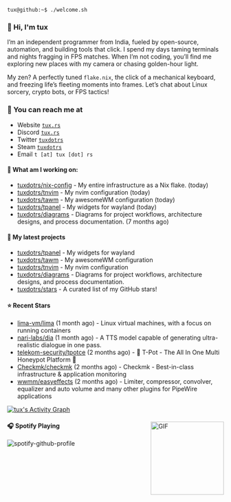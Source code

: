 ```console
tux@github:~$ ./welcome.sh
```

### 👋 Hi, I'm tux 
I’m an independent programmer from India, fueled by open-source, automation, and building tools that click. I spend my days taming terminals and nights fragging in FPS matches. When I’m not coding, you’ll find me exploring new places with my camera or chasing golden-hour light.

My zen? A perfectly tuned ```flake.nix```, the click of a mechanical keyboard, and freezing life’s fleeting moments into frames. Let’s chat about Linux sorcery, crypto bots, or FPS tactics!

### 📧 You can reach me at

* Website [`tux.rs`](https://tux.rs)
* Discord [`tux.rs`](https://discord.gg/7YvNafxMWe)
* Twitter [`tuxdotrs`](https://x.com/tuxdotrs)
* Steam [`tuxdotrs`](https://steamcommunity.com/id/tuxdotrs)
* Email `t [at] tux [dot] rs`

#### 👷 What am I working on:


- [tuxdotrs/nix-config](https://github.com/tuxdotrs/nix-config) - My entire infrastructure as a Nix flake. (today)
- [tuxdotrs/tnvim](https://github.com/tuxdotrs/tnvim) - My nvim configuration (today)
- [tuxdotrs/tawm](https://github.com/tuxdotrs/tawm) - My awesomeWM configuration (today)
- [tuxdotrs/tpanel](https://github.com/tuxdotrs/tpanel) - My widgets for wayland (today)
- [tuxdotrs/diagrams](https://github.com/tuxdotrs/diagrams) - Diagrams for project workflows, architecture designs, and process documentation. (7 months ago)

#### 🌱 My latest projects

- [tuxdotrs/tpanel](https://github.com/tuxdotrs/tpanel) - My widgets for wayland
- [tuxdotrs/tawm](https://github.com/tuxdotrs/tawm) - My awesomeWM configuration
- [tuxdotrs/tnvim](https://github.com/tuxdotrs/tnvim) - My nvim configuration
- [tuxdotrs/diagrams](https://github.com/tuxdotrs/diagrams) - Diagrams for project workflows, architecture designs, and process documentation.
- [tuxdotrs/stars](https://github.com/tuxdotrs/stars) - A curated list of my GitHub stars!

#### ⭐ Recent Stars

- [lima-vm/lima](https://github.com/lima-vm/lima) (1 month ago) - Linux virtual machines, with a focus on running containers
- [nari-labs/dia](https://github.com/nari-labs/dia) (1 month ago) - A TTS model capable of generating ultra-realistic dialogue in one pass.
- [telekom-security/tpotce](https://github.com/telekom-security/tpotce) (2 months ago) - 🍯 T-Pot - The All In One Multi Honeypot Platform 🐝
- [Checkmk/checkmk](https://github.com/Checkmk/checkmk) (2 months ago) - Checkmk - Best-in-class infrastructure &amp; application monitoring
- [wwmm/easyeffects](https://github.com/wwmm/easyeffects) (2 months ago) - Limiter, compressor, convolver, equalizer and auto volume and many other plugins for PipeWire applications

<div>
    <a href="#"><img alt="tux's Activity Graph" src="https://github-readme-activity-graph.vercel.app/graph?username=tuxdotrs&custom_title=tux%27s%20Contribution%20Graph&bg_color=0D1117&color=FFFFFF&line=2c83f8&point=FFFFFF&hide_border=true" /></a>
<div> 

<img align="right" alt="GIF" height="170px" src="https://media.giphy.com/media/J5B1Y8QZnzXXbLQIBu/giphy.gif" />

#### 🎧 Spotify Playing

![spotify-github-profile](https://spotify-github-profile.kittinanx.com/api/view?uid=irvd4a80l4m2v7k2gy3fct4j5&cover_image=true&theme=novatorem&bar_color=ff3c74&bar_color_cover=false)
